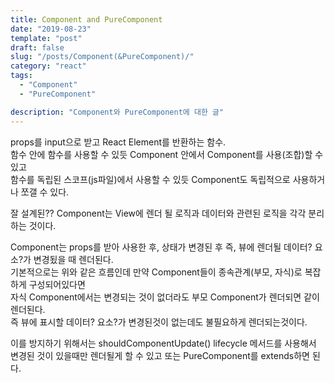 ```yaml
---
title: Component and PureComponent
date: "2019-08-23"
template: "post"
draft: false
slug: "/posts/Component(&PureComponent)/"
category: "react"
tags:
  - "Component"
  - "PureComponent"

description: "Component와 PureComponent에 대한 글"
---
```


props를 input으로 받고 React Element를 반환하는 함수.  
함수 안에 함수를 사용할 수 있듯 Component 안에서 Component를 사용(조합)할 수 있고  
함수를 독립된 스코프(js파일)에서 사용할 수 있듯 Component도 독립적으로 사용하거나 쪼갤 수 있다.

잘 설계된?? Component는 View에 렌더 될 로직과 데이터와 관련된 로직을 각각 분리하는 것이다.

Component는 props를 받아 사용한 후, 상태가 변경된 후 즉, 뷰에 렌더될 데이터? 요소?가 변경됬을 때 렌더된다.  
기본적으로는 위와 같은 흐름인데 만약 Component들이 종속관계(부모, 자식)로 복잡하게 구성되어있다면  
자식 Component에서는 변경되는 것이 없더라도 부모 Component가 렌더되면 같이 렌더된다.  
즉 뷰에 표시할 데이터? 요소?가 변경된것이 없는데도 불필요하게 렌더되는것이다.

이를 방지하기 위해서는 shouldComponentUpdate() lifecycle 메서드를 사용해서 변경된 것이 있을때만 렌더될게 할 수 있고 또는 PureComponent를 extends하면 된다.
